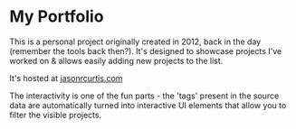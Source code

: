 # My Portfolio

This is a personal project originally created in 2012, back in the day (remember the tools back then?). It's designed to showcase projects I've worked on & allows easily adding new projects to the list.

It's hosted at [jasonrcurtis.com](http://jasonrcurtis.com)

The interactivity is one of the fun parts - the 'tags' present in the source data are automatically turned into interactive UI elements that allow you to filter the visible projects.
